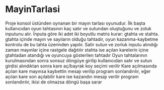 # MayinTarlasi
Proje konsol üstünden oynanan bir mayın tarlası oyunudur.
İlk başta kullanıcıdan oyun tahtasının kaç satır ve sutundan oluştuğunu ve zoluk inputunu alır. İnputa göre iki adet iki boyutlu matris kurar: gtahta ve stahta.
gtahta içinde mayın ve sayıların olduğu tahtadır, oyun kazanma-kaybetme kontrolu de bu tahta üzerinden yapılır. Satir sutun ve zorluk inputu alındığı zaman mayınlar içine rastgele dağıtılır
stahta ise açılan karelerin içine gtahtadan atandığı ve oyuncuya gösterilen tahtadır
Oyun tahtalarının kurulmasından sonra sonsuz döngüye girilip kullanıcıdan satır ve sutun girdisi alındıktan sonra   kare aç/bayrak koy   seçimi verilir
Kare açılmasında açılan kare mayınsa kaybettin mesajı verilip program sonlandırılır, eğer açılan kare son açılabilir kare ise kazandın mesajı verilir program sonlandırılır, ikisi de olmazsa döngü başa sarar

